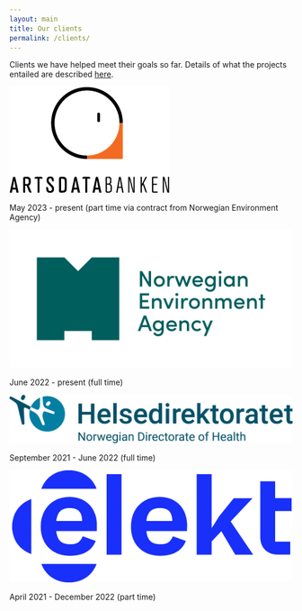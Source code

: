 ```yaml
---
layout: main
title: Our clients
permalink: /clients/
---
```


Clients we have helped meet their goals so far.
Details of what the projects entailed are described <a href="/online-cv#projects"> here</a>.

<a class="image customer" href="https://artsdatabanken.no/"><img src="/assets/img/adb.png" alt="Artsdatabanken" /></a>

May 2023 - present (part time via contract from Norwegian Environment Agency)


<a class="image customer" href="https://miljodirektoratet.no"><img src="/assets/img/mdir.png" alt="Miljødirektoratet" /></a>

June 2022 - present (full time)


<a class="image customer" href="https://helsedirektoratet.no/"><img src="/assets/img/hdir.png" alt="Helsedirektoratet" /></a>

September 2021 - June 2022 (full time) 


<a class="image customer" href="https://elekt.com/"><img src="/assets/img/elekt.png" alt="Elekt" /></a>

April 2021 - December 2022 (part time)